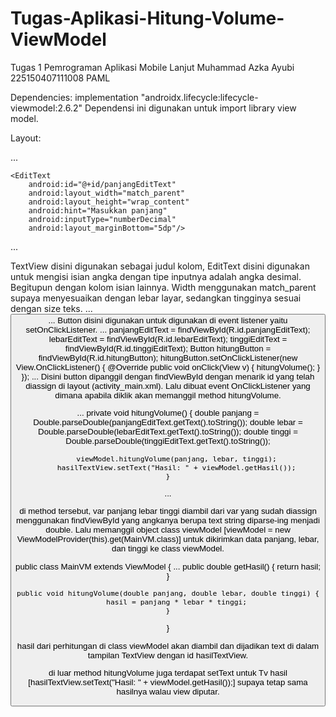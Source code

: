 # Tugas-Aplikasi-Hitung-Volume-ViewModel
Tugas 1 Pemrograman Aplikasi Mobile Lanjut
Muhammad Azka Ayubi
225150407111008
PAML

Dependencies: implementation "androidx.lifecycle:lifecycle-viewmodel:2.6.2"
Dependensi ini digunakan untuk import library view model.

Layout:

...
<TextView
        android:layout_width="match_parent"
        android:layout_height="wrap_content"
        android:textSize="16sp"
        android:text="Panjang"
        android:textStyle="bold"
        />

    <EditText
        android:id="@+id/panjangEditText"
        android:layout_width="match_parent"
        android:layout_height="wrap_content"
        android:hint="Masukkan panjang"
        android:inputType="numberDecimal"
        android:layout_marginBottom="5dp"/>
...

TextView disini digunakan sebagai judul kolom, EditText disini digunakan untuk mengisi isian angka dengan tipe inputnya adalah angka desimal. Begitupun dengan kolom isian lainnya. Width menggunakan match_parent supaya menyesuaikan dengan lebar layar, sedangkan tingginya sesuai dengan size teks.
...
<Button
        android:id="@+id/hitungButton"
        android:layout_width="wrap_content"
        android:layout_height="wrap_content"
        android:text="Hitung"
        android:layout_gravity="center"/>
...
Button disini digunakan untuk digunakan di event listener yaitu setOnClickListener.
...
panjangEditText = findViewById(R.id.panjangEditText);
lebarEditText = findViewById(R.id.lebarEditText);
tinggiEditText = findViewById(R.id.tinggiEditText);
Button hitungButton = findViewById(R.id.hitungButton);
hitungButton.setOnClickListener(new View.OnClickListener() {
            @Override
            public void onClick(View v) {
                hitungVolume();
            }
        });
...
Disini button dipanggil dengan findViewById dengan menarik id yang telah diassign di layout (activity_main.xml). Lalu dibuat event OnClickListener yang dimana apabila diklik akan memanggil method hitungVolume.

...
private void hitungVolume() {
        double panjang = Double.parseDouble(panjangEditText.getText().toString());
        double lebar = Double.parseDouble(lebarEditText.getText().toString());
        double tinggi = Double.parseDouble(tinggiEditText.getText().toString());

        viewModel.hitungVolume(panjang, lebar, tinggi);
        hasilTextView.setText("Hasil: " + viewModel.getHasil());
    }
...

di method tersebut, var panjang lebar tinggi diambil dari var yang sudah diassign menggunakan findViewById yang angkanya berupa text string diparse-ing menjadi double. Lalu memanggil object class viewModel [viewModel = new ViewModelProvider(this).get(MainVM.class)] untuk dikirimkan data panjang, lebar, dan tinggi ke class viewModel. 

public class MainVM extends ViewModel {
...
public double getHasil() {
        return hasil;
    }

    public void hitungVolume(double panjang, double lebar, double tinggi) {
        hasil = panjang * lebar * tinggi;
    }
}

hasil dari perhitungan di class viewModel akan diambil dan dijadikan text di dalam tampilan TextView dengan id hasilTextView.

di luar method hitungVolume juga terdapat setText untuk Tv hasil [hasilTextView.setText("Hasil: " + viewModel.getHasil());] supaya tetap sama hasilnya walau view diputar.


